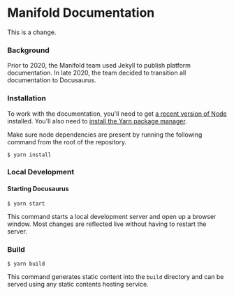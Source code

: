# Manifold Documentation


This is a change.


### Background

Prior to 2020, the Manifold team used Jekyll to publish platform documentation. In late 2020, the team decided to transition all documentation to Docusaurus.

### Installation

To work with the documentation, you'll need to get [a recent version of Node](https://nodejs.org/en/download/) installed. You'll also need to [install the Yarn package manager](https://classic.yarnpkg.com/en/docs/install#mac-stable).

Make sure node dependencies are present by running the following command from the root of the repository.

```
$ yarn install
```

### Local Development

#### Starting Docusaurus

```
$ yarn start
```

This command starts a local development server and open up a browser window. Most changes are reflected live without having to restart the server.

### Build

```
$ yarn build
```

This command generates static content into the `build` directory and can be served using any static contents hosting service.

